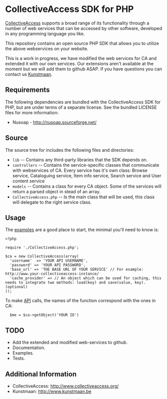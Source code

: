 CollectiveAccess SDK for PHP
============================

[CollectiveAccess](http://www.collectiveaccess.org/) supports a broad range of its 
functionality through a number of web services that can be accessed by other software, 
developed in any programming language you like.

This repository contains an open source PHP SDK that allows you to utilize the above 
webservices on your website.

This is a work in progress, we have modified the web services for CA and extended it with
our own services. Our extensions aren't available at the moment but we will add them to
github ASAP. If you have questions you can contact us [Kunstmaan](http://www.kunstmaan.be/).


Requirements
------------

The following dependencies are bundled with the CollectiveAccess SDK for PHP, but are under
terms of a separate license. See the bundled LICENSE files for more information:

 * Nusoap - http://nusoap.sourceforge.net/

Source
------
The source tree for includes the following files and directories:

* `lib` -- Contains any third-party libraries that the SDK depends on.
* `controllers` -- Contains the service-specific classes that communicate with webservices of CA.
  Every service has it's own class: Browse service, Cataloguing service, Item info service, Search service and User content service
* `models` -- Contains a class for every CA object. Some of the services will return a parsed object in stead of an array.
* `CollectiveAccess.php` -- Is the main class that will be used, this class will delegate to the right service class.

Usage
-----
The [examples][examples] are a good place to start, the minimal you'll need to know is:

    <?php

    require './CollectiveAccess.php';

    $ca = new CollectiveAccess(array(
      'username'  => 'YOUR API USERNAME',
      'password' => 'YOUR API PASSWORD',
      'base_url' => 'THE BASE URL OF YOUR SERVICE' // For example: http://www.your-collectiveaccess-instance/
      'cache_provider' => // An object which can be used for caching, this needs to integrate two methods: load(key) and save(value, key). (optional)
    ));

To make [API][API] calls, the names of the function correspond with the ones in CA:

      $me = $ca->getObject('YOUR ID')


[examples]: https://github.com/Kunstmaan/ca-sdk/blob/master/samples/example.php
[API]: http://wiki.collectiveaccess.org/index.php?title=Web_services


TODO
----

* Add the extended and modified web-services to github.
* Documentation.
* Examples.
* Tests.


Additional Information
----------------------

* CollectiveAccess: <http://www.collectiveaccess.org/>
* Kunstmaan: <http://www.kunstmaan.be>
